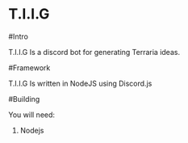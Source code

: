 # T.I.I.G

#Intro

T.I.I.G Is a discord bot for generating Terraria ideas.


#Framework

T.I.I.G Is written in NodeJS using Discord.js

#Building 

You will need:

1. Nodejs

